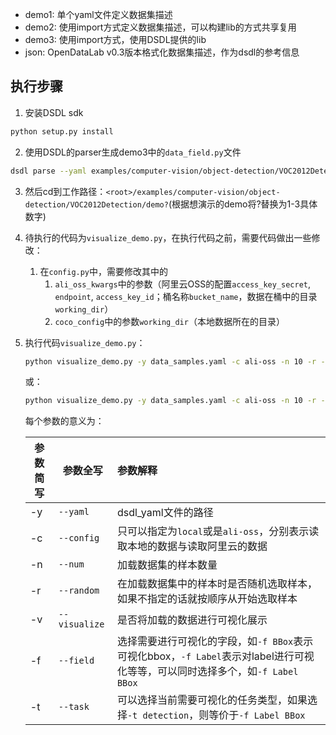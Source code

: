 - demo1: 单个yaml文件定义数据集描述
- demo2: 使用import方式定义数据集描述，可以构建lib的方式共享复用
- demo3: 使用import方式，使用DSDL提供的lib
- json: OpenDataLab v0.3版本格式化数据集描述，作为dsdl的参考信息

## 执行步骤

1. 安装DSDL sdk

```bash
python setup.py install
```

2. 使用DSDL的parser生成demo3中的`data_field.py`文件

```bash
dsdl parse --yaml examples/computer-vision/object-detection/VOC2012Detection/demo3/data_samples.yaml
```

3. 然后cd到工作路径：`<root>/examples/computer-vision/object-detection/VOC2012Detection/demo?`(根据想演示的demo将?替换为1-3具体数字)

4. 待执行的代码为`visualize_demo.py`，在执行代码之前，需要代码做出一些修改：

   1. 在`config.py`中，需要修改其中的
      1. `ali_oss_kwargs`中的参数（阿里云OSS的配置`access_key_secret`, `endpoint`, `access_key_id`；桶名称`bucket_name`，数据在桶中的目录`working_dir`）
      2. `coco_config`中的参数`working_dir`（本地数据所在的目录）

5. 执行代码`visualize_demo.py`：

   ```bash
   python visualize_demo.py -y data_samples.yaml -c ali-oss -n 10 -r -v -f Label BBox
   ```

   或：

   ```bash
   python visualize_demo.py -y data_samples.yaml -c ali-oss -n 10 -r -v -t detection
   ```
   
   
   
   每个参数的意义为：
   
   | 参数简写 | 参数全写      | 参数解释                                                     |
   | -------- | ------------- | :----------------------------------------------------------- |
   | -y       | `--yaml`      | dsdl_yaml文件的路径                                          |
   | -c       | `--config`    | 只可以指定为`local`或是`ali-oss`，分别表示读取本地的数据与读取阿里云的数据 |
   | -n       | `--num`       | 加载数据集的样本数量                                         |
   | -r       | `--random`    | 在加载数据集中的样本时是否随机选取样本，如果不指定的话就按顺序从开始选取样本 |
   | -v       | `--visualize` | 是否将加载的数据进行可视化展示                               |
   | -f       | `--field`     | 选择需要进行可视化的字段，如`-f BBox`表示可视化bbox，`-f Label`表示对label进行可视化等等，可以同时选择多个，如`-f Label BBox` |
   | -t       | `--task`      | 可以选择当前需要可视化的任务类型，如果选择`-t detection`，则等价于`-f Label BBox` |

